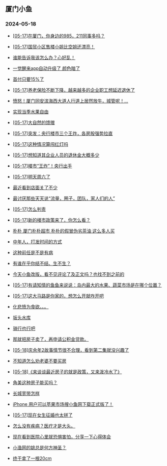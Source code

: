 ## 厦门小鱼 
### 2024-05-18

+ [[05-17]在厦门，你身边的985，211同事多吗？](http://bbs.xmfish.com/read-htm-tid-18191678.html)

+ [[05-17]国贸小区售楼小姐比空姐还漂亮！](http://bbs.xmfish.com/read-htm-tid-18191830.html)

+ [谁能告诉我该怎么办？心好乱！](http://bbs.xmfish.com/read-htm-tid-18191931.html)

+ [一觉醒来app自动升级了
颜色暗了](http://bbs.xmfish.com/read-htm-tid-18191614.html)

+ [首付只要15%了](http://bbs.xmfish.com/read-htm-tid-18191870.html)

+ [[05-17]养老保险不断下降，越来越多的企业职工想延迟退休了](http://bbs.xmfish.com/read-htm-tid-18191785.html)

+ [愤怒！厦门同安滨海西大道人行道上居然放牛，城管呢！...](http://bbs.xmfish.com/read-htm-tid-18191604.html)

+ [实现当季水果自由](http://bbs.xmfish.com/read-htm-tid-18191769.html)

+ [[05-17]大自然的馈赠](http://bbs.xmfish.com/read-htm-tid-18191721.html)

+ [[05-17]突发：央行楼市三个王炸，各房股强势拉直](http://bbs.xmfish.com/read-htm-tid-18191899.html)

+ [[05-17]这种情况算闯红灯吗](http://bbs.xmfish.com/read-htm-tid-18191755.html)

+ [[05-17]想知道其企业人员的退休金大概多少](http://bbs.xmfish.com/read-htm-tid-18191887.html)

+ [[05-17]楼市“王炸”！央行出手](http://bbs.xmfish.com/read-htm-tid-18191930.html)

+ [[05-17]明天周六了](http://bbs.xmfish.com/read-htm-tid-18191908.html)

+ [最近看到店面关了不少](http://bbs.xmfish.com/read-htm-tid-18191802.html)

+ [最讨厌那些天天说“流量，圈子，团队，家人们的人”](http://bbs.xmfish.com/read-htm-tid-18191808.html)

+ [[05-17]怎么判责](http://bbs.xmfish.com/read-htm-tid-18191885.html)

+ [[05-17]新的楼市政策来了，你怎么看？](http://bbs.xmfish.com/read-htm-tid-18191882.html)

+ [朴朴 厦门朴朴超市 朴朴的假冒伪劣茶油 这么多人买](http://bbs.xmfish.com/read-htm-tid-18191974.html)

+ [中年人，打发时间的方式](http://bbs.xmfish.com/read-htm-tid-18192082.html)

+ [这种前任是不是有病](http://bbs.xmfish.com/read-htm-tid-18192016.html)

+ [有谁在乎你结不结、生不生？](http://bbs.xmfish.com/read-htm-tid-18192072.html)

+ [今天小鱼改版，看不见评论了及正文吗？也找不到之前的](http://bbs.xmfish.com/read-htm-tid-18191994.html)

+ [[05-17]有请知情的鱼鱼来说说：岛内最大的水果、蔬菜市场是在哪个位置？](http://bbs.xmfish.com/read-htm-tid-18192049.html)

+ [[05-17]这大马路是你家的，想怎么开就咋开吧](http://bbs.xmfish.com/read-htm-tid-18192083.html)

+ [化悲愤为食欲。。。](http://bbs.xmfish.com/read-htm-tid-18192029.html)

+ [坂头水库](http://bbs.xmfish.com/read-htm-tid-18191951.html)

+ [骑行也行吧](http://bbs.xmfish.com/read-htm-tid-18192006.html)

+ [那就把房子卖了，再申请公积金贷款。](http://bbs.xmfish.com/read-htm-tid-18191977.html)

+ [[05-18]庆余年2故事情节很不合理，看到第二集就没兴趣了](http://bbs.xmfish.com/read-htm-tid-18192117.html)

+ [不知道怎么劝老婆不要买房](http://bbs.xmfish.com/read-htm-tid-18192242.html)

+ [[05-18]《来谈谈最近房子的就是政策，又来泼冷水了》](http://bbs.xmfish.com/read-htm-tid-18192182.html)

+ [角美这种房子能买吗？](http://bbs.xmfish.com/read-htm-tid-18192025.html)

+ [长城宽带怎样](http://bbs.xmfish.com/read-htm-tid-18192030.html)

+ [iPhone 用户可以苹果市场搜小鱼网下载正式版了！](http://bbs.xmfish.com/read-htm-tid-18192233.html)

+ [[05-17]现在女生征婚也太拼了](http://bbs.xmfish.com/read-htm-tid-18192060.html)

+ [怎么没有疾病？医疗才是大头。](http://bbs.xmfish.com/read-htm-tid-18192067.html)

+ [现在看到医院心里就恐惧害怕，分享一下心得体会](http://bbs.xmfish.com/read-htm-tid-18192202.html)

+ [小渔网的姚总是何方神圣？](http://bbs.xmfish.com/read-htm-tid-18192335.html)

+ [终于拿了一根20cm](http://bbs.xmfish.com/read-htm-tid-18192144.html)

